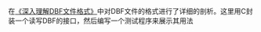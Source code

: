 在[《深入理解DBF文件格式》](http://www.xumenger.com/dbf-20160703/)中对DBF文件的格式进行了详细的剖析。这里用C封装一个读写DBF的接口，然后编写一个测试程序来展示其用法
